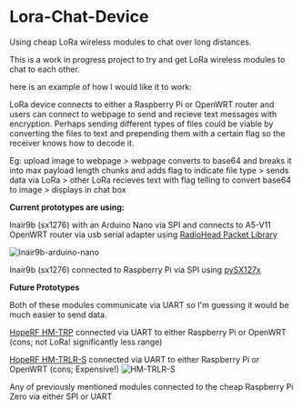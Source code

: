 # Lora-Chat-Device
Using cheap LoRa wireless modules to chat over long distances.

This is a work in progress project to try and get LoRa wireless modules to chat to each other.

here is an example of how I would like it to work:

LoRa device connects to either a Raspberry Pi or OpenWRT router and users can connect to webpage to send and recieve text messages with encryption. Perhaps sending different types of files could be viable by converting the files to text and prepending them with a certain flag so the receiver knows how to decode it.

Eg: 
upload image to webpage > webpage converts to base64 and breaks it into max payload length chunks and adds flag to indicate file type > sends data via LoRa > other LoRa recieves text with flag telling to convert base64 to image > displays in chat box

<b>Current prototypes are using:</b>

Inair9b (sx1276) with an Arduino Nano via SPI and connects to A5-V11 OpenWRT router via usb serial adapter using  <a href="https://github.com/PaulStoffregen/RadioHead">RadioHead Packet Library</a>

<img src="http://imgur.com/ncEBLLH" alt="Inair9b-arduino-nano">


Inair9b (sx1276) connected to Raspberry Pi via SPI using <a href="https://github.com/mayeranalytics/pySX127x">pySX127x </a>




<b>Future Prototypes</b>

Both of these modules communicate via UART so I'm guessing it would be much easier to send data.

<a href="http://www.anarduino.com/details.jsp?pid=139">HopeRF HM-TRP</a> connected via UART to either Raspberry Pi or OpenWRT (cons; not LoRa! significantly less range)


<a href="http://www.hoperf.com/rf/data_link_module/HM-TRLR-S.htm">HopeRF HM-TRLR-S</a> connected via UART to either Raspberry Pi or OpenWRT (cons; Expensive!)
 <img src="http://www.hoperf.com/upload/rf/HM-TRLR-HFS.jpg" alt="HM-TRLR-S"> 





Any of previously mentioned modules connected to the cheap Raspberry Pi Zero via either SPI or UART


